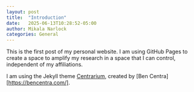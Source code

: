 ```yaml
---
layout: post
title:  "Introduction"
date:   2025-06-13T10:28:52-05:00
author: Mikala Narlock
categories: General
---
```


This is the first post of my personal website. I am using GitHub Pages to create a space to amplify my research in a space that I can control, independent of my affiliations.

I am using the Jekyll theme [Centrarium](https://github.com/bencentra/centrarium/archive/master.zip), created by [Ben Centra][https://bencentra.com/].